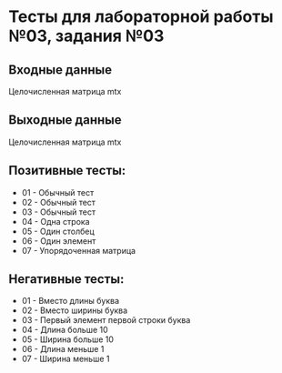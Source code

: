 # Тесты для лабораторной работы №03, задания №03

## Входные данные
Целочисленная матрица mtx

## Выходные данные
Целочисленная матрица mtx

## Позитивные тесты:
- 01 - Обычный тест
- 02 - Обычный тест
- 03 - Обычный тест
- 04 - Одна строка
- 05 - Один столбец
- 06 - Один элемент
- 07 - Упорядоченная матрица

## Негативные тесты:
- 01 - Вместо длины буква
- 02 - Вместо ширины буква
- 03 - Первый элемент первой строки буква
- 04 - Длина больше 10
- 05 - Ширина больше 10
- 06 - Длина меньше 1
- 07 - Ширина меньше 1
